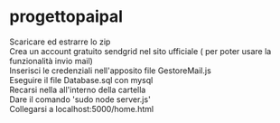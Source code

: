 # progettopaipal

Scaricare ed estrarre lo zip </br>
Crea un account  gratuito sendgrid nel sito ufficiale ( per poter usare la funzionalità invio mail)</br>
Inserisci le credenziali nell'apposito file GestoreMail.js</br>
Eseguire il file Database.sql con mysql</br>
Recarsi nella all'interno della cartella</br>
Dare il comando 'sudo node server.js'</br>
Collegarsi a localhost:5000/home.html</br>

